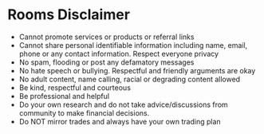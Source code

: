 # Rooms Disclaimer
- Cannot promote services or products or referral links
- Cannot share personal identifiable information including name, email, phone or any contact information. Respect everyone privacy
- No spam, flooding or post any defamatory messages
- No hate speech or bullying. Respectful and friendly arguments are okay
- No adult content, name calling, racial or degrading content allowed
- Be kind, respectful and courteous
- Be professional and helpful
- Do your own research and do not take advice/discussions from community to make financial decisions.
- Do NOT mirror trades and always have your own trading plan
